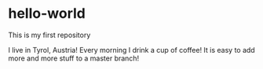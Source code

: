 # hello-world
This is my first repository

I live in Tyrol, Austria! Every morning I drink a cup of coffee!
It is easy to add more and more stuff to a master branch!
